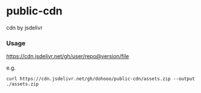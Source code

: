 # public-cdn
cdn by jsdelivr

### Usage

https://cdn.jsdelivr.net/gh/user/repo@version/file  

e.g.
```
curl https://cdn.jsdelivr.net/gh/dohooo/public-cdn/assets.zip --output ./assets.zip
```
